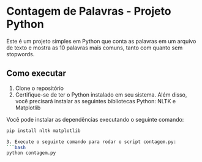 # Contagem de Palavras - Projeto Python

Este é um projeto simples em Python que conta as palavras em um arquivo de texto e mostra as 10 palavras mais comuns, tanto com quanto sem stopwords.

## Como executar

1. Clone o repositório
2. Certifique-se de ter o Python instalado em seu sistema. Além disso, você precisará instalar as seguintes bibliotecas Python: NLTK e Matplotlib

Você pode instalar as dependências executando o seguinte comando:

```bash
pip install nltk matplotlib

3. Execute o seguinte comando para rodar o script contagem.py:
```bash
python contagem.py